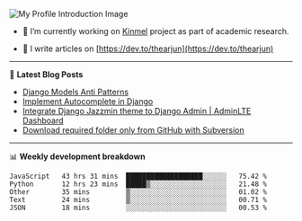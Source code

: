 ![My Profile Introduction Image](https://i.ibb.co/tLFZ15Q/gh.png)

- 🔭 I’m currently working on [Kinmel](https://github.com/thearjun/kinmel) project as part of academic research.

- 📝 I write articles on [https://dev.to/thearjun](https://dev.to/thearjun)

-------

📕 **Latest Blog Posts**
<!-- BLOG-POST-LIST:START -->
- [Django Models Anti Patterns](https://dev.to/thearjun/django-models-anti-patterns-1ma1)
- [Implement Autocomplete in Django](https://dev.to/thearjun/implement-autocomplete-in-django-3h20)
- [Integrate Django Jazzmin theme to Django Admin | AdminLTE Dashboard](https://dev.to/thearjun/integrate-django-jazzmin-theme-to-django-admin-adminlte-dashboard-5aao)
- [Download required folder only from GitHub with Subversion](https://dev.to/thearjun/download-required-folder-only-from-github-with-subversion-2gpc)
<!-- BLOG-POST-LIST:END -->

-------

📊 **Weekly development breakdown**
<!--START_SECTION:waka-->
```text
JavaScript   43 hrs 31 mins  ███████████████████░░░░░░   75.42 % 
Python       12 hrs 23 mins  █████▒░░░░░░░░░░░░░░░░░░░   21.48 % 
Other        35 mins         ▒░░░░░░░░░░░░░░░░░░░░░░░░   01.02 % 
Text         24 mins         ▒░░░░░░░░░░░░░░░░░░░░░░░░   00.71 % 
JSON         18 mins         ░░░░░░░░░░░░░░░░░░░░░░░░░   00.53 % 
```
<!--END_SECTION:waka-->
<img src='https://profile-counter.glitch.me/thearjun/count.svg' width='0px'>
